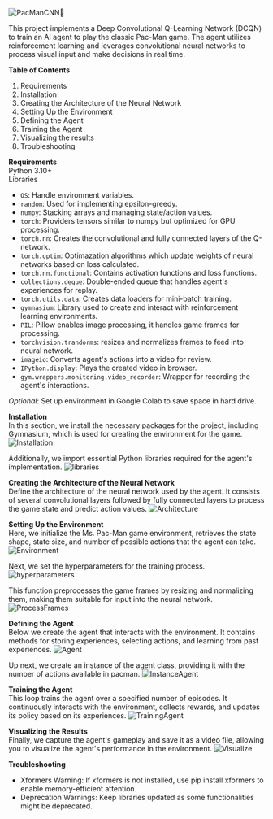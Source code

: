 ![PacManCNN👻](https://github.com/user-attachments/assets/256f3b2d-c499-4e41-93c8-5b5772c89a8a)

This project implements a Deep Convolutional Q-Learning Network (DCQN) to train an AI agent to play the classic Pac-Man game. The agent utilizes reinforcement learning and leverages convolutional neural networks to process visual input and make decisions in real time.

**Table of Contents**
1. Requirements
2. Installation
3. Creating the Architecture of the Neural Network
4. Setting Up the Environment
5. Defining the Agent
6. Training the Agent
7. Visualizing the results
8. Troubleshooting

**Requirements** \
Python 3.10+ \
Libraries

- `OS`: Handle environment variables.
- `random`: Used for implementing epsilon-greedy.
- `numpy`: Stacking arrays and managing state/action values.
- `torch`: Providers tensors similar to numpy but optimized for GPU processing.
- `torch.nn`: Creates the convolutional and fully connected layers of the Q-network.
- `torch.optim`: Optimazation algorithms which update weights of neural networks based on loss calculated.
- `torch.nn.functional`: Contains activation functions and loss functions.
- `collections.deque`: Double-ended queue that handles agent's experiences for replay.
- `torch.utils.data`: Creates data loaders for mini-batch training.
- `gymnasium`: Library used to create and interact with reinforcement learning environments.
- `PIL`: Pillow enables image processing, it handles game frames for processing.
- `torchvision.trandorms`: resizes and normalizes frames to feed into neural network.
- `imageio`: Converts agent's actions into a video for review.
- `IPython.display`: Plays the created video in browser.
- `gym.wrappers.monitoring.video_recorder`: Wrapper for recording the agent's interactions.

*Optional*: Set up environment in Google Colab to save space in hard drive.

**Installation** \
In this section, we install the necessary packages for the project, including Gymnasium, which is used for creating the environment for the game.
![Installation](https://github.com/user-attachments/assets/7489da76-200e-484a-a688-51838eeb6ac6)

Additionally, we import essential Python libraries required for the agent's implementation.
![libraries](https://github.com/user-attachments/assets/8faa24f6-099b-4637-8b0d-4d501af74ee1)

**Creating the Architecture of the Neural Network** \
Define the architecture of the neural network used by the agent. It consists of several convolutional layers followed by fully connected layers to process the game state and predict action values.
![Architecture](https://github.com/user-attachments/assets/a00e23c9-c42b-4bc8-97b3-902d9db79076)

**Setting Up the Environment** \
Here, we initialize the Ms. Pac-Man game environment, retrieves the state shape, state size, and number of possible actions that the agent can take.
![Environment](https://github.com/user-attachments/assets/f85bccc7-7ac6-4eda-85e0-ef72926a8f0a)

Next, we set the hyperparameters for the training process.
![hyperparameters](https://github.com/user-attachments/assets/8364ba6e-2a9f-46ff-970f-02f245262d61)

This function preprocesses the game frames by resizing and normalizing them, making them suitable for input into the neural network.
![ProcessFrames](https://github.com/user-attachments/assets/0be5b282-88d1-45b0-979e-07a33c23bbec)

**Defining the Agent** \
Below we create the agent that interacts with the environment. It contains methods for storing experiences, selecting actions, and learning from past experiences.
![Agent](https://github.com/user-attachments/assets/777c1136-eef2-4c6b-a4c8-e3e544f7d7d2)

Up next, we create an instance of the agent class, providing it with the number of actions available in pacman.
![InstanceAgent](https://github.com/user-attachments/assets/742f739d-fac4-46ef-b4b7-edfa85410ce9)

**Training the Agent** \
This loop trains the agent over a specified number of episodes. It continuously interacts with the environment, collects rewards, and updates its policy based on its experiences.
![TrainingAgent](https://github.com/user-attachments/assets/ca613906-ed2b-42e8-b387-42da754d3bd9)

**Visualizing the Results** \
Finally, we capture the agent's gameplay and save it as a video file, allowing you to visualize the agent's performance in the environment.
![Visualize](https://github.com/user-attachments/assets/b955e72f-3383-478e-aa7e-856345e44e12)

**Troubleshooting**
- Xformers Warning: If xformers is not installed, use pip install xformers to enable memory-efficient attention.
- Deprecation Warnings: Keep libraries updated as some functionalities might be deprecated.
